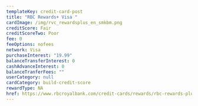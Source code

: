 ```yaml
---
templateKey: credit-card-post
title: "RBC Rewards+ Visa "
cardImage: /img/rvc_rewardsplus_en_smkbm.png
creditScore: Fair
creditScoreTwo: Poor
fee: 0
feeOptions: nofees
network: Visa
purchaseInterest: "19.99"
balanceTransferInterest: 0
cashAdvanceInterest: 0
balanceTranferFees: ""
userCategory: null
cardCategory: build-credit-score
rewardType: NA
href: https://www.rbcroyalbank.com/credit-cards/rewards/rbc-rewards-plus.html
---
```

